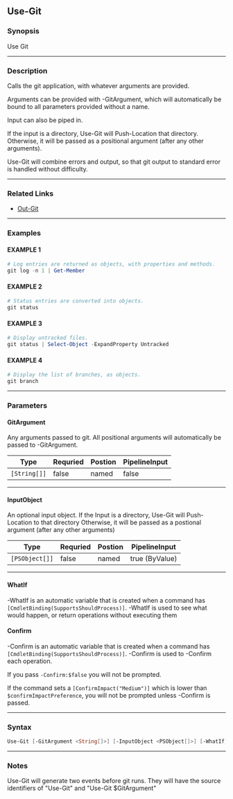 
Use-Git
-------
### Synopsis
Use Git

---
### Description

Calls the git application, with whatever arguments are provided.

Arguments can be provided with -GitArgument, which will automatically be bound to all parameters provided without a name.        

Input can also be piped in.

If the input is a directory, Use-Git will Push-Location that directory.
Otherwise, it will be passed as a positional argument (after any other arguments).

Use-Git will combine errors and output, so that git output to standard error is handled without difficulty.

---
### Related Links
* [Out-Git](Out-Git.md)
---
### Examples
#### EXAMPLE 1
```PowerShell
# Log entries are returned as objects, with properties and methods.
git log -n 1 | Get-Member
```

#### EXAMPLE 2
```PowerShell
# Status entries are converted into objects.
git status
```

#### EXAMPLE 3
```PowerShell
# Display untracked files.
git status | Select-Object -ExpandProperty Untracked
```

#### EXAMPLE 4
```PowerShell
# Display the list of branches, as objects.
git branch
```

---
### Parameters
#### **GitArgument**

Any arguments passed to git.  All positional arguments will automatically be passed to -GitArgument.



|Type            |Requried|Postion|PipelineInput|
|----------------|--------|-------|-------------|
|```[String[]]```|false   |named  |false        |
---
#### **InputObject**

An optional input object.
If the Input is a directory, Use-Git will Push-Location to that directory
Otherwise, it will be passed as a postional argument (after any other arguments)



|Type              |Requried|Postion|PipelineInput |
|------------------|--------|-------|--------------|
|```[PSObject[]]```|false   |named  |true (ByValue)|
---
#### **WhatIf**
-WhatIf is an automatic variable that is created when a command has ```[CmdletBinding(SupportsShouldProcess)]```.
-WhatIf is used to see what would happen, or return operations without executing them
#### **Confirm**
-Confirm is an automatic variable that is created when a command has ```[CmdletBinding(SupportsShouldProcess)]```.
-Confirm is used to -Confirm each operation.
    
If you pass ```-Confirm:$false``` you will not be prompted.
    
    
If the command sets a ```[ConfirmImpact("Medium")]``` which is lower than ```$confirmImpactPreference```, you will not be prompted unless -Confirm is passed.

---
### Syntax
```PowerShell
Use-Git [-GitArgument <String[]>] [-InputObject <PSObject[]>] [-WhatIf] [-Confirm] [<CommonParameters>]
```
---
### Notes
Use-Git will generate two events before git runs.  They will have the source identifiers of "Use-Git" and "Use-Git $GitArgument"



